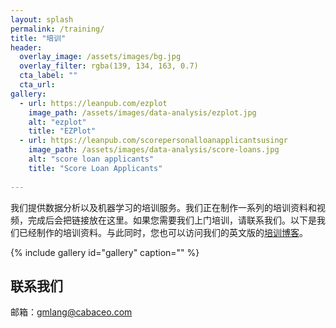 ```yaml
---
layout: splash
permalink: /training/
title: "培训"
header:
  overlay_image: /assets/images/bg.jpg
  overlay_filter: rgba(139, 134, 163, 0.7)
  cta_label: ""
  cta_url: 
gallery:
  - url: https://leanpub.com/ezplot
    image_path: /assets/images/data-analysis/ezplot.jpg
    alt: "ezplot"
    title: "EZPlot"
  - url: https://leanpub.com/scorepersonalloanapplicantsusingr
    image_path: /assets/images/data-analysis/score-loans.jpg
    alt: "score loan applicants"
    title: "Score Loan Applicants"
          
---
```


我们提供数据分析以及机器学习的培训服务。我们正在制作一系列的培训资料和视频，完成后会把链接放在这里。如果您需要我们上门培训，请联系我们。以下是我们已经制作的培训资料。与此同时，您也可以访问我们的英文版的[培训博客](http://masterr.org)。

{% include gallery id="gallery" caption="" %}

## 联系我们

邮箱：gmlang@cabaceo.com﻿